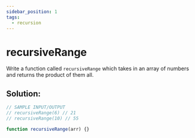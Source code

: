 ```yaml
---
sidebar_position: 1
tags:
  - recursion
---
```


# recursiveRange

Write a function called <code>recursiveRange</code> which takes in an array of numbers and returns the product of them all.

## Solution:

```jsx
// SAMPLE INPUT/OUTPUT
// recursiveRange(6) // 21
// recursiveRange(10) // 55

function recursiveRange(arr) {}
```

